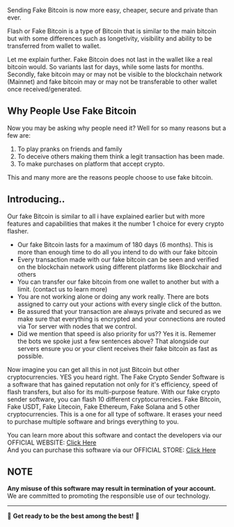Sending Fake Bitcoin is now more easy, cheaper, secure and private than ever. 

Flash or Fake Bitcoin is a type of Bitcoin that is similar to the main bitcoin but with some differences such as longetivity, visibility and ability to be transferred from wallet to wallet. 

Let me explain further. Fake Bitcoin does not last in the wallet like a real bitcoin would. So variants last for days, while some lasts for months. Secondly, fake bitcoin may or may not be visible to the blockchain network (Mainnet) and fake bitcoin may or may not be transferable to other wallet once received/generated.

## Why People Use Fake Bitcoin

Now you may be asking why people need it? Well for so many reasons but a few are:   

1. To play pranks on friends and family  
2. To deceive others making them think a legit transaction has been made.  
3. To make purchases on platform that accept crypto. 

This and many more are the reasons people choose to use fake bitcoin.

## Introducing..

Our fake Bitcoin is similar to all i have explained earlier but with more features and capabilities that makes it the number 1 choice for every crypto flasher. 

- Our fake Bitcoin lasts for a maximum of 180 days (6 months). This is more than enough time to do all you intend to do with our fake bitcoin
- Every transaction made with our fake bitcoin can be seen and verified on the blockchain network using different platforms like Blockchair and others
- You can transfer our fake bitcoin from one wallet to another but with a limit. (contact us to learn more)
- You are not working alone or doing any work really. There are bots assigned to carry out your actions with every single click of the button.
- Be assured that your transaction are always private and secured as we make sure that everything is encrypted and your connections are routed via Tor server with nodes that we control.
- Did we mention that speed is also priority for us?? Yes it is. Rememer the bots we spoke just a few sentences above? That alongside our servers ensure you or your client receives their fake bitcoin as fast as possible.


Now imagine you can get all this in not just Bitcoin but other cryptocurrencies. YES you heard right. The Fake Crypto Sender Software is a software that has gained reputation not only for it's efficiency, speed of flash transfers, but also for its multi-purpose feature. With our fake crypto sender software, you can flash 10 different cryptocurrencies. Fake Bitcoin, Fake USDT, Fake Litecoin, Fake Ethereum, Fake Solana and 5 other cryptocurrencies. This is a one for all type of software. It erases your need to purchase multiple software and brings everything to you.  


You can learn more about this software and contact the developers via our OFFICIAL WEBSITE: [Click Here](https://fakecrtyptosender.com)  
And you can purchase this software via our OFFICIAL STORE: [Click Here](https://fakecryptosender.com/dark-store)   



## NOTE

**Any misuse of this software may result in termination of your account.**  
We are committed to promoting the responsible use of our technology.

---

🌟 **Get ready to be the best among the best!** 🌟
